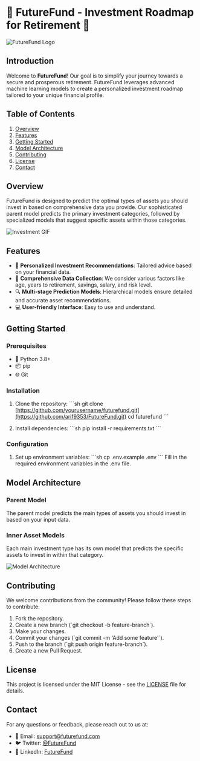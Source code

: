 
# 🌟 FutureFund - Investment Roadmap for Retirement 🌟

![FutureFund Logo](link-to-your-logo.png)

## Introduction

Welcome to **FutureFund**! Our goal is to simplify your journey towards a secure and prosperous retirement. FutureFund leverages advanced machine learning models to create a personalized investment roadmap tailored to your unique financial profile.

## Table of Contents

1. [Overview](#overview)
2. [Features](#features)
3. [Getting Started](#getting-started)
4. [Model Architecture](#model-architecture)
5. [Contributing](#contributing)
6. [License](#license)
7. [Contact](#contact)

## Overview

FutureFund is designed to predict the optimal types of assets you should invest in based on comprehensive data you provide. Our sophisticated parent model predicts the primary investment categories, followed by specialized models that suggest specific assets within those categories.

![Investment GIF](link-to-your-gif.gif)

## Features

- 🎯 **Personalized Investment Recommendations**: Tailored advice based on your financial data.
- 📝 **Comprehensive Data Collection**: We consider various factors like age, years to retirement, savings, salary, and risk level.
- 🔍 **Multi-stage Prediction Models**: Hierarchical models ensure detailed and accurate asset recommendations.
- 💻 **User-friendly Interface**: Easy to use and understand.

## Getting Started

### Prerequisites

- 🐍 Python 3.8+
- 📦 pip
- 🌐 Git

### Installation

1. Clone the repository:
    \`\`\`sh
    git clone [https://github.com/yourusername/futurefund.git](https://github.com/arif9353/FutureFund.git)
    cd futurefund
    \`\`\`

2. Install dependencies:
    \`\`\`sh
    pip install -r requirements.txt
    \`\`\`

### Configuration

1. Set up environment variables:
    \`\`\`sh
    cp .env.example .env
    \`\`\`
   Fill in the required environment variables in the .env file.


## Model Architecture

### Parent Model

The parent model predicts the main types of assets you should invest in based on your input data. 

### Inner Asset Models

Each main investment type has its own model that predicts the specific assets to invest in within that category.

![Model Architecture](link-to-your-architecture-diagram.png)

## Contributing

We welcome contributions from the community! Please follow these steps to contribute:

1. Fork the repository.
2. Create a new branch (\`git checkout -b feature-branch\`).
3. Make your changes.
4. Commit your changes (\`git commit -m 'Add some feature'\`).
5. Push to the branch (\`git push origin feature-branch\`).
6. Create a new Pull Request.

## License

This project is licensed under the MIT License - see the [LICENSE](LICENSE) file for details.

## Contact

For any questions or feedback, please reach out to us at:

- 📧 Email: support@futurefund.com
- 🐦 Twitter: [@FutureFund](https://twitter.com/futurefund)
- 💼 LinkedIn: [FutureFund](https://linkedin.com/company/futurefund)


